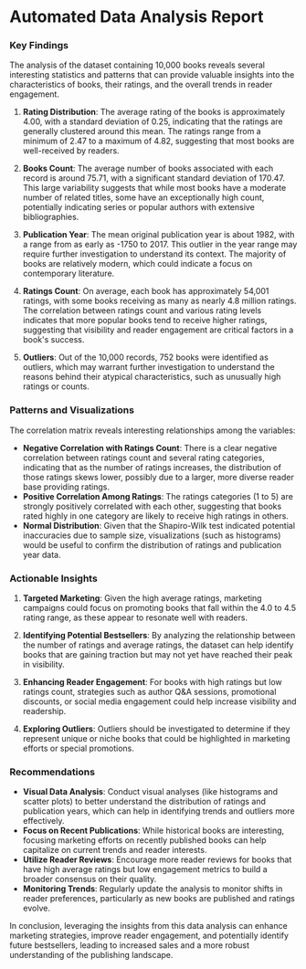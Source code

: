 # Automated Data Analysis Report

### Key Findings

The analysis of the dataset containing 10,000 books reveals several interesting statistics and patterns that can provide valuable insights into the characteristics of books, their ratings, and the overall trends in reader engagement. 

1. **Rating Distribution**: The average rating of the books is approximately 4.00, with a standard deviation of 0.25, indicating that the ratings are generally clustered around this mean. The ratings range from a minimum of 2.47 to a maximum of 4.82, suggesting that most books are well-received by readers.

2. **Books Count**: The average number of books associated with each record is around 75.71, with a significant standard deviation of 170.47. This large variability suggests that while most books have a moderate number of related titles, some have an exceptionally high count, potentially indicating series or popular authors with extensive bibliographies.

3. **Publication Year**: The mean original publication year is about 1982, with a range from as early as -1750 to 2017. This outlier in the year range may require further investigation to understand its context. The majority of books are relatively modern, which could indicate a focus on contemporary literature.

4. **Ratings Count**: On average, each book has approximately 54,001 ratings, with some books receiving as many as nearly 4.8 million ratings. The correlation between ratings count and various rating levels indicates that more popular books tend to receive higher ratings, suggesting that visibility and reader engagement are critical factors in a book's success.

5. **Outliers**: Out of the 10,000 records, 752 books were identified as outliers, which may warrant further investigation to understand the reasons behind their atypical characteristics, such as unusually high ratings or counts.

### Patterns and Visualizations

The correlation matrix reveals interesting relationships among the variables:
- **Negative Correlation with Ratings Count**: There is a clear negative correlation between ratings count and several rating categories, indicating that as the number of ratings increases, the distribution of those ratings skews lower, possibly due to a larger, more diverse reader base providing ratings.
- **Positive Correlation Among Ratings**: The ratings categories (1 to 5) are strongly positively correlated with each other, suggesting that books rated highly in one category are likely to receive high ratings in others.
- **Normal Distribution**: Given that the Shapiro-Wilk test indicated potential inaccuracies due to sample size, visualizations (such as histograms) would be useful to confirm the distribution of ratings and publication year data.

### Actionable Insights

1. **Targeted Marketing**: Given the high average ratings, marketing campaigns could focus on promoting books that fall within the 4.0 to 4.5 rating range, as these appear to resonate well with readers. 

2. **Identifying Potential Bestsellers**: By analyzing the relationship between the number of ratings and average ratings, the dataset can help identify books that are gaining traction but may not yet have reached their peak in visibility.

3. **Enhancing Reader Engagement**: For books with high ratings but low ratings count, strategies such as author Q&A sessions, promotional discounts, or social media engagement could help increase visibility and readership.

4. **Exploring Outliers**: Outliers should be investigated to determine if they represent unique or niche books that could be highlighted in marketing efforts or special promotions.

### Recommendations

- **Visual Data Analysis**: Conduct visual analyses (like histograms and scatter plots) to better understand the distribution of ratings and publication years, which can help in identifying trends and outliers more effectively.
- **Focus on Recent Publications**: While historical books are interesting, focusing marketing efforts on recently published books can help capitalize on current trends and reader interests.
- **Utilize Reader Reviews**: Encourage more reader reviews for books that have high average ratings but low engagement metrics to build a broader consensus on their quality.
- **Monitoring Trends**: Regularly update the analysis to monitor shifts in reader preferences, particularly as new books are published and ratings evolve.

In conclusion, leveraging the insights from this data analysis can enhance marketing strategies, improve reader engagement, and potentially identify future bestsellers, leading to increased sales and a more robust understanding of the publishing landscape.